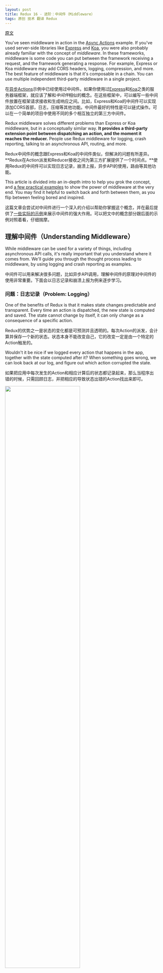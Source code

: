 ```yaml
---
layout: post
title: Redux 16 - 进阶：中间件（Middleware）
tags: 原创 技术 翻译 Redux
---
```


[原文](https://github.com/reactjs/redux/blob/master/docs/advanced/Middleware.md)

You've seen middleware in action in the [Async Actions](https://github.com/reactjs/redux/blob/master/docs/advanced/AsyncActions.md) example. If you've used server-side libraries like [Express](http://expressjs.com/) and [Koa](http://koajs.com/), you were also probably already familiar with the concept of *middleware*. In these frameworks, middleware is some code you can put between the framework receiving a request, and the framework generating a response. For example, Express or Koa middleware may add CORS headers, logging, compression, and more. The best feature of middleware is that it's composable in a chain. You can use multiple independent third-party middleware in a single project.

在[异步Actions](/tech/2017/04/25/redux-14-advanced-AsyncActions.html)示例中已经使用过中间件。如果你使用过[Express](http://expressjs.com/)和[Koa](http://koajs.com/)之类的服务器端框架，就应该了解和*中间件*相似的概念。在这些框架中，可以编写一些中间件放置在框架请求接收和生成响应之间。比如，Express和Koa的中间件可以实现添加CORS首部，日志，压缩等其他功能。中间件最好的特性是可以链式操作。可以在一个简单的项目中使用不同的多个相互独立的第三方中间件。

Redux middleware solves different problems than Express or Koa middleware, but in a conceptually similar way. **It provides a third-party extension point between dispatching an action, and the moment it reaches the reducer.** People use Redux middleware for logging, crash reporting, talking to an asynchronous API, routing, and more.

Redux中间件的概念跟Express和Koa的中间件类似，但解决的问题有所差异。**Redux在Action派发和Reducer接收之间为第三方扩展提供了一个时间点。**使用Redux的中间件可以实现日志记录，崩溃上报，异步API的使用，路由等其他功能。

This article is divided into an in-depth intro to help you grok the concept, and [a few practical examples](#seven-examples) to show the power of middleware at the very end. You may find it helpful to switch back and forth between them, as you flip between feeling bored and inspired.

这篇文章会尝试对中间件进行一个深入的介绍以帮助你掌握这个概念，并在最后提供了[一些实际的示例](#seven-examples)来展示中间件的强大作用。可以把文中的概念部分跟后面的示例对照着看，仔细揣摩。

## 理解中间件（Understanding Middleware）

While middleware can be used for a variety of things, including asynchronous API calls, it's really important that you understand where it comes from. We'll guide you through the thought process leading to middleware, by using logging and crash reporting as examples.

中间件可以用来解决很多问题，比如异步API调用，理解中间件的原理对中间件的使用非常重要。下面会以日志记录和崩溃上报为例来逐步学习。

### 问题：日志记录（Problem: Logging）

One of the benefits of Redux is that it makes state changes predictable and transparent. Every time an action is dispatched, the new state is computed and saved. The state cannot change by itself, it can only change as a consequence of a specific action.

Redux的优势之一是状态的变化都是可预测并且透明的。每次Action的派发，会计算并保存一个新的状态。状态本身不能改变自己，它的改变一定是由一个特定的Action触发的。

Wouldn't it be nice if we logged every action that happens in the app, together with the state computed after it? When something goes wrong, we can look back at our log, and figure out which action corrupted the state.

如果把应用中每次发生的Action和相应计算后的状态都记录起来，那么当程序出错的时候，只需回顾日志，并把相应的导致状态出错的Action找出来即可。

<img src='/tech/media/redux-middleware-logging.png' width='70%'>

How do we approach this with Redux?

在Redux中应该怎么做呢？

### 尝试#1：手动记录（Attempt #1: Logging Manually）

The most naïve solution is just to log the action and the next state yourself every time you call [`store.dispatch(action)`](https://github.com/reactjs/redux/blob/master/docs/api/Store.md#dispatch). It's not really a solution, but just a first step towards understanding the problem.

最简单的方式是每次调用[`store.dispatch(action)`](https://github.com/reactjs/redux/blob/master/docs/api/Store.md#dispatch)手工记录。这个办法在项目中很难使用，但可以帮助我们更进一步理解这个问题。

>##### 备注（Note）
>
>If you're using [react-redux](https://github.com/gaearon/react-redux) or similar bindings, you likely won't have direct access to the store instance in your components. For the next few paragraphs, just assume you pass the store down explicitly.
>
> 如果你正在使用[react-redux](https://github.com/gaearon/react-redux)之类的绑定库，在组件中并不能直接访问store实例。在接下来几段的讲解中，假设store是明确传递的。

Say, you call this when creating a todo:

现在，创建一个Todo：

```js
store.dispatch(addTodo('Use Redux'))
```

To log the action and state, you can change it to something like this:

为了记录这个Action和相应的State，可以将代码做如下更改：

```js
let action = addTodo('Use Redux')

console.log('dispatching', action)
store.dispatch(action)
console.log('next state', store.getState())
```

This produces the desired effect, but you wouldn't want to do it every time.

这样做可以实现需求，但你并不想每次都这样做。

### 尝试#2：包装Dispatch方法（Attempt #2: Wrapping Dispatch）

You can extract logging into a function:

可以将日志记录提取到一个单独的方法中：

```js
function dispatchAndLog(store, action) {
  console.log('dispatching', action)
  store.dispatch(action)
  console.log('next state', store.getState())
}
```

You can then use it everywhere instead of `store.dispatch()`:

这样就可以代替`store.dispatch()`：

```js
dispatchAndLog(store, addTodo('Use Redux'))
```

We could end this here, but it's not very convenient to import a special function every time.

在这里好像可以结束了，但每次引入一个特殊的方法真的有点不方便。

### 尝试#3：替换Dispatch方法（Attempt #3: Monkeypatching Dispatch）

What if we just replace the `dispatch` function on the store instance? The Redux store is just a plain object with [a few methods](https://github.com/reactjs/redux/blob/master/docs/api/Store.md), and we're writing JavaScript, so we can just monkeypatch the `dispatch` implementation:

是否可以替换Store实例的`dispatch`方法？Redux的Store对象只是有[一些方法](https://github.com/reactjs/redux/blob/master/docs/api/Store.md)的普通JavaScript对象，可以覆盖重写`dispatch`方法的实现：

```js
let next = store.dispatch
store.dispatch = function dispatchAndLog(action) {
  console.log('dispatching', action)
  let result = next(action)
  console.log('next state', store.getState())
  return result
}
```

This is already closer to what we want!  No matter where we dispatch an action, it is guaranteed to be logged. Monkeypatching never feels right, but we can live with this for now.

这个尝试已经非常接近我们的需求！现在不管在哪儿派发一个Action，都会被正确记录。但Monkeypatching总有一些坏代码的味道，但暂时先用这种方法实现。

### 问题：崩溃上报（Problem: Crash Reporting）

What if we want to apply **more than one** such transformation to `dispatch`?

如果需要在`dispatch`上使用**更多**的转换该如何处理呢？

A different useful transformation that comes to my mind is reporting JavaScript errors in production. The global `window.onerror` event is not reliable because it doesn't provide stack information in some older browsers, which is crucial to understand why an error is happening.

另一个有用的功能是上报应用的运行错误。找到出错的原因是非常重要的，但全局的`window.onerror`事件在较老的浏览器中不能捕获出错的堆栈信息。

Wouldn't it be useful if, any time an error is thrown as a result of dispatching an action, we would send it to a crash reporting service like [Sentry](https://getsentry.com/welcome/) with the stack trace, the action that caused the error, and the current state? This way it's much easier to reproduce the error in development.

所有的错误都可以在派发Action时捕获，如果将错误相关的Action和State上报到[Sentry](https://getsentry.com/welcome/)之类的平台，就可以很方便的将错误在开发环境中重现。

However, it is important that we keep logging and crash reporting separate. Ideally we want them to be different modules, potentially in different packages. Otherwise we can't have an ecosystem of such utilities. (Hint: we're slowly getting to what middleware is!)

如果可以，将日志记录和崩溃上报分开是非常重要的，拆分为不同的模块，封装在不同的包中。否则很难创建一组能相互协作的工具组件生态。（提醒：中间件的概念正在慢慢引出！）

If logging and crash reporting are separate utilities, they might look like this:

可以将日志记录和崩溃上报拆分为如下形式：

```js
function patchStoreToAddLogging(store) {
  let next = store.dispatch
  store.dispatch = function dispatchAndLog(action) {
    console.log('dispatching', action)
    let result = next(action)
    console.log('next state', store.getState())
    return result
  }
}

function patchStoreToAddCrashReporting(store) {
  let next = store.dispatch
  store.dispatch = function dispatchAndReportErrors(action) {
    try {
      return next(action)
    } catch (err) {
      console.error('Caught an exception!', err)
      Raven.captureException(err, {
        extra: {
          action,
          state: store.getState()
        }
      })
      throw err
    }
  }
}
```

If these functions are published as separate modules, we can later use them to patch our store:

如果上面的函数是发布到各自的模块中，可以在项目中如下使用：

```js
patchStoreToAddLogging(store)
patchStoreToAddCrashReporting(store)
```

Still, this isn't nice.

但，代码可以更优雅！

### 尝试#4：隐藏Monkeypatching（Attempt #4: Hiding Monkeypatching）

Monkeypatching is a hack. “Replace any method you like”, what kind of API is that? Let's figure out the essence of it instead. Previously, our functions replaced `store.dispatch`. What if they *returned* the new `dispatch` function instead?

Monkeypatching是一种Hack方式。“可以替换你想替换的任何方法”，这样的API使用方式非常不友好。现在尝试将其使用方式优化。之前是在函数直接替换了`store.dispatch`，这个函数是否可以*返回*一个新的`dispatch`函数呢？

```js
function logger(store) {
  let next = store.dispatch

  // Previously:
  // store.dispatch = function dispatchAndLog(action) {

  return function dispatchAndLog(action) {
    console.log('dispatching', action)
    let result = next(action)
    console.log('next state', store.getState())
    return result
  }
}
```

We could provide a helper inside Redux that would apply the actual monkeypatching as an implementation detail:

然后在Redux内部提供一个帮助方法，隐藏Monkeypatching的实现细节：

```js
function applyMiddlewareByMonkeypatching(store, middlewares) {
  middlewares = middlewares.slice()
  middlewares.reverse()

  // Transform dispatch function with each middleware.
  middlewares.forEach(middleware =>
    store.dispatch = middleware(store)
  )
}
```

We could use it to apply multiple middleware like this:

可以像下面这样同时应用应用多个中间件：

```js
applyMiddlewareByMonkeypatching(store, [ logger, crashReporter ])
```

However, it is still monkeypatching.  
The fact that we hide it inside the library doesn't alter this fact.

但这本质上依然是一个Monkeypatching。只是将实现隐藏了起来，表面上没有修改而已。

### 尝试#5：删除Monkeypatching（Attempt #5: Removing Monkeypatching）

Why do we even overwrite `dispatch`? Of course, to be able to call it later, but there's also another reason: so that every middleware can access (and call) the previously wrapped `store.dispatch`:

回想一下为什么要覆盖`dispatch`方法呢？一个原因是为了随后对其进行调用，另一个原因是：使每一个中间件都可以调用上一个中间件包装后的`store.dispatch`方法：

```js
function logger(store) {
  // Must point to the function returned by the previous middleware:
  let next = store.dispatch

  return function dispatchAndLog(action) {
    console.log('dispatching', action)
    let result = next(action)
    console.log('next state', store.getState())
    return result
  }
}
```

It is essential to chaining middleware!

链式中间件非常重要！

If `applyMiddlewareByMonkeypatching` doesn't assign `store.dispatch` immediately after processing the first middleware, `store.dispatch` will keep pointing to the original `dispatch` function. Then the second middleware will also be bound to the original `dispatch` function.

如果`applyMiddlewareByMonkeypatching`不立即覆盖`store.dispatch`方法，那么`store.dispatch`将保持原来的`dispatch`方法。随后调用的中间件也可以访问到原始的`dispatch`方法。

But there's also a different way to enable chaining. The middleware could accept the `next()` dispatch function as a parameter instead of reading it from the `store` instance.

当然，也可以用其他的方法实现链式调用。中间件可以接收一个`next()`方法作为参数来代替上面的`store`实例对象：

```js
function logger(store) {
  return function wrapDispatchToAddLogging(next) {
    return function dispatchAndLog(action) {
      console.log('dispatching', action)
      let result = next(action)
      console.log('next state', store.getState())
      return result
    }
  }
}
```

It's a [“we need to go deeper”](http://knowyourmeme.com/memes/we-need-to-go-deeper) kind of moment, so it might take a while for this to make sense. The function cascade feels intimidating. ES6 arrow functions make this [currying](https://en.wikipedia.org/wiki/Currying) easier on eyes:

现在可以试着[“进一步思考”](http://knowyourmeme.com/memes/we-need-to-go-deeper)。函数的层层嵌套看起来并不那么友好，可以用ES6的箭头函数让其[柯里化](https://zh.wikipedia.org/wiki/柯里化)看起来更简洁：

```js
const logger = store => next => action => {
  console.log('dispatching', action)
  let result = next(action)
  console.log('next state', store.getState())
  return result
}

const crashReporter = store => next => action => {
  try {
    return next(action)
  } catch (err) {
    console.error('Caught an exception!', err)
    Raven.captureException(err, {
      extra: {
        action,
        state: store.getState()
      }
    })
    throw err
  }
}
```

**This is exactly what Redux middleware looks like.**

**这就是Redux中间件的格式。**

Now middleware takes the `next()` dispatch function, and returns a dispatch function, which in turn serves as `next()` to the middleware to the left, and so on. It's still useful to have access to some store methods like `getState()`, so `store` stays available as the top-level argument.

中间件通过接收`next()`接收dispatch函数，随后返回一个新的dispatch函数，并将其作为下一个中间件的`next()`参数。这样把`store`作为顶级参数，所有的中间件都可以访问到Store中`getState()`之类的方法。

### 尝试#6：应用中间件（Attempt #6: Naïvely Applying the Middleware）

Instead of `applyMiddlewareByMonkeypatching()`, we could write `applyMiddleware()` that first obtains the final, fully wrapped `dispatch()` function, and returns a copy of the store using it:

重写一个`applyMiddleware()`代替原来的`applyMiddlewareByMonkeypatching()`函数，来把`dispatch()`函数完全包装，并返回一个Store的拷贝进行使用：

```js
// Warning: Naïve implementation!
// That's *not* Redux API.

function applyMiddleware(store, middlewares) {
  middlewares = middlewares.slice()
  middlewares.reverse()

  let dispatch = store.dispatch
  middlewares.forEach(middleware =>
    dispatch = middleware(store)(dispatch)
  )

  return Object.assign({}, store, { dispatch })
}
```

The implementation of [`applyMiddleware()`](https://github.com/reactjs/redux/blob/master/docs/api/applyMiddleware.md) that ships with Redux is similar, but **different in three important aspects**:

* It only exposes a subset of the [store API](https://github.com/reactjs/redux/blob/master/docs/api/Store.md) to the middleware: [`dispatch(action)`](https://github.com/reactjs/redux/blob/master/docs/api/Store.md#dispatch) and [`getState()`](https://github.com/reactjs/redux/blob/master/docs/api/Store.md#getState).

* It does a bit of trickery to make sure that if you call `store.dispatch(action)` from your middleware instead of `next(action)`, the action will actually travel the whole middleware chain again, including the current middleware. This is useful for asynchronous middleware, as we have seen [previously](https://github.com/reactjs/redux/blob/master/docs/advanced/AsyncActions.md).

* To ensure that you may only apply middleware once, it operates on `createStore()` rather than on `store` itself. Instead of `(store, middlewares) => store`, its signature is `(...middlewares) => (createStore) => createStore`.

最后实现的[`applyMiddleware()`](https://github.com/reactjs/redux/blob/master/docs/api/applyMiddleware.md)函数和Redux中的非常相似，但还是有*3点本质上的不同*：

* Redux只在其中间件中暴露了一部分[store API](https://github.com/reactjs/redux/blob/master/docs/api/Store.md)：[`dispatch(action)`](https://github.com/reactjs/redux/blob/master/docs/api/Store.md#dispatch)和[`getState()`](https://github.com/reactjs/redux/blob/master/docs/api/Store.md#getState)。

* 需要注意，如果在中间件中使用`store.dispatch(action)`来代替`next(action)`，那么Action将重新被所有的中间件链处理，包括当前的中间件。这在异步中间件中非常有用，详见[前章](https://github.com/reactjs/redux/blob/master/docs/advanced/AsyncActions.md)。

* 确保同一个中间件不会被重复使用，在`createStore()`方法中应用而不是`store`本身。将函数签名`(store, middlewares) => store`替换为`(...middlewares) => (createStore) => createStore`。

Because it is cumbersome to apply functions to `createStore()` before using it, `createStore()` accepts an optional last argument to specify such functions.

为了方便使用，`createStore`的最后一个参数接收一个函数来进行中间件的处理。

### 最终版本（The Final Approach）

Given this middleware we just wrote:

代码整理如下：

```js
const logger = store => next => action => {
  console.log('dispatching', action)
  let result = next(action)
  console.log('next state', store.getState())
  return result
}

const crashReporter = store => next => action => {
  try {
    return next(action)
  } catch (err) {
    console.error('Caught an exception!', err)
    Raven.captureException(err, {
      extra: {
        action,
        state: store.getState()
      }
    })
    throw err
  }
}
```

Here's how to apply it to a Redux store:

接下来演示一下如何在Redux的Store中使用：

```js
import { createStore, combineReducers, applyMiddleware } from 'redux'

let todoApp = combineReducers(reducers)
let store = createStore(
  todoApp,
  // applyMiddleware() tells createStore() how to handle middleware
  applyMiddleware(logger, crashReporter)
)
```

That's it! Now any actions dispatched to the store instance will flow through `logger` and `crashReporter`:

接下来，派发到Store实例的任何Action都会通过`logger`和`crashReporter`处理：

```js
// Will flow through both logger and crashReporter middleware!
store.dispatch(addTodo('Use Redux'))
```

## 7个示例（Seven Examples）

If your head boiled from reading the above section, imagine what it was like to write it. This section is meant to be a relaxation for you and me, and will help get your gears turning.

如果你是从头开始阅读的，想象一下你会如何实现他。现在可以放松一下了，从此你的工具箱多了一个强大的工具。

Each function below is a valid Redux middleware. They are not equally useful, but at least they are equally fun.

下面的每一个中间件都是有效的。他们的使用范围和场景不同，但看看还是挺有意思的。

```js
/**
 * Logs all actions and states after they are dispatched.
 */
const logger = store => next => action => {
  console.group(action.type)
  console.info('dispatching', action)
  let result = next(action)
  console.log('next state', store.getState())
  console.groupEnd(action.type)
  return result
}

/**
 * Sends crash reports as state is updated and listeners are notified.
 */
const crashReporter = store => next => action => {
  try {
    return next(action)
  } catch (err) {
    console.error('Caught an exception!', err)
    Raven.captureException(err, {
      extra: {
        action,
        state: store.getState()
      }
    })
    throw err
  }
}

/**
 * Schedules actions with { meta: { delay: N } } to be delayed by N milliseconds.
 * Makes `dispatch` return a function to cancel the timeout in this case.
 */
const timeoutScheduler = store => next => action => {
  if (!action.meta || !action.meta.delay) {
    return next(action)
  }

  let timeoutId = setTimeout(
    () => next(action),
    action.meta.delay
  )

  return function cancel() {
    clearTimeout(timeoutId)
  }
}

/**
 * Schedules actions with { meta: { raf: true } } to be dispatched inside a rAF loop
 * frame.  Makes `dispatch` return a function to remove the action from the queue in
 * this case.
 */
const rafScheduler = store => next => {
  let queuedActions = []
  let frame = null

  function loop() {
    frame = null
    try {
      if (queuedActions.length) {
        next(queuedActions.shift())
      }
    } finally {
      maybeRaf()
    }
  }

  function maybeRaf() {
    if (queuedActions.length && !frame) {
      frame = requestAnimationFrame(loop)
    }
  }

  return action => {
    if (!action.meta || !action.meta.raf) {
      return next(action)
    }

    queuedActions.push(action)
    maybeRaf()

    return function cancel() {
      queuedActions = queuedActions.filter(a => a !== action)
    }
  }
}

/**
 * Lets you dispatch promises in addition to actions.
 * If the promise is resolved, its result will be dispatched as an action.
 * The promise is returned from `dispatch` so the caller may handle rejection.
 */
const vanillaPromise = store => next => action => {
  if (typeof action.then !== 'function') {
    return next(action)
  }

  return Promise.resolve(action).then(store.dispatch)
}

/**
 * Lets you dispatch special actions with a { promise } field.
 *
 * This middleware will turn them into a single action at the beginning,
 * and a single success (or failure) action when the `promise` resolves.
 *
 * For convenience, `dispatch` will return the promise so the caller can wait.
 */
const readyStatePromise = store => next => action => {
  if (!action.promise) {
    return next(action)
  }

  function makeAction(ready, data) {
    let newAction = Object.assign({}, action, { ready }, data)
    delete newAction.promise
    return newAction
  }

  next(makeAction(false))
  return action.promise.then(
    result => next(makeAction(true, { result })),
    error => next(makeAction(true, { error }))
  )
}

/**
 * Lets you dispatch a function instead of an action.
 * This function will receive `dispatch` and `getState` as arguments.
 *
 * Useful for early exits (conditions over `getState()`), as well
 * as for async control flow (it can `dispatch()` something else).
 *
 * `dispatch` will return the return value of the dispatched function.
 */
const thunk = store => next => action =>
  typeof action === 'function' ?
    action(store.dispatch, store.getState) :
    next(action)


// You can use all of them! (It doesn't mean you should.)
let todoApp = combineReducers(reducers)
let store = createStore(
  todoApp,
  applyMiddleware(
    rafScheduler,
    timeoutScheduler,
    thunk,
    vanillaPromise,
    readyStatePromise,
    logger,
    crashReporter
  )
)
```
